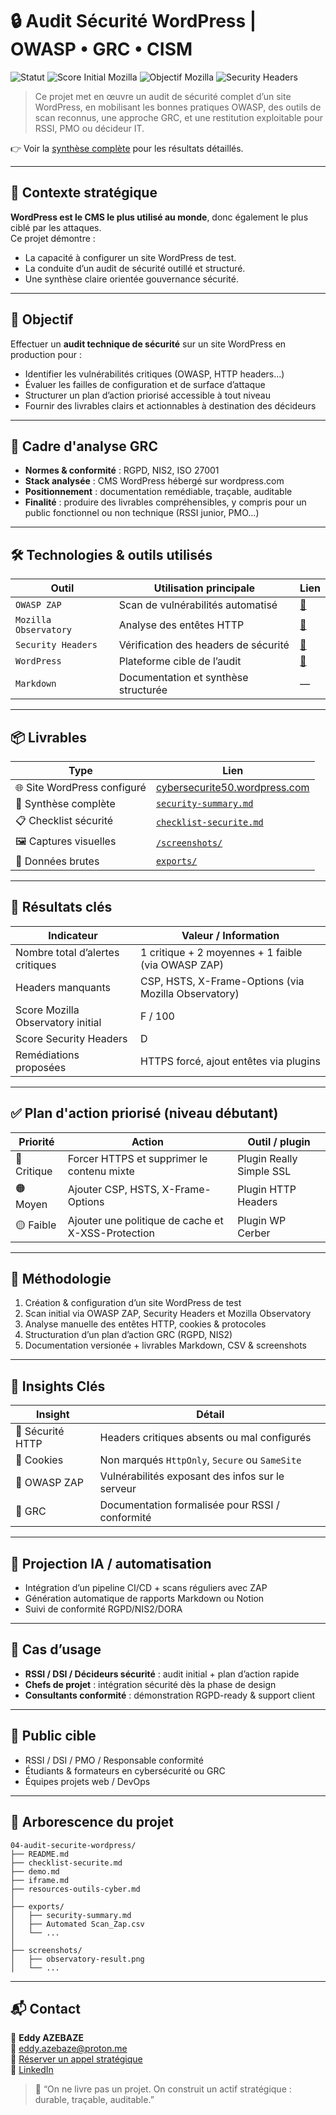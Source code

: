 # 🔒 Audit Sécurité WordPress | OWASP • GRC • CISM

![Statut](https://img.shields.io/badge/statut-finalisé-brightgreen)
![Score Initial Mozilla](https://img.shields.io/badge/Score_Mozilla-F-red)
![Objectif Mozilla](https://img.shields.io/badge/Objectif-B%2B-blue)
![Security Headers](https://img.shields.io/badge/Security_Headers-D-orange)

> Ce projet met en œuvre un audit de sécurité complet d’un site WordPress, en mobilisant les bonnes pratiques OWASP, des outils de scan reconnus, une approche GRC, et une restitution exploitable pour RSSI, PMO ou décideur IT.

👉 Voir la [synthèse complète](./exports/security-summary.md) pour les résultats détaillés.

---

## 📌 Contexte stratégique

**WordPress est le CMS le plus utilisé au monde**, donc également le plus ciblé par les attaques.  
Ce projet démontre :

- La capacité à configurer un site WordPress de test.
- La conduite d’un audit de sécurité outillé et structuré.
- Une synthèse claire orientée gouvernance sécurité.

---

## 🎯 Objectif

Effectuer un **audit technique de sécurité** sur un site WordPress en production pour :

- Identifier les vulnérabilités critiques (OWASP, HTTP headers…)
- Évaluer les failles de configuration et de surface d’attaque
- Structurer un plan d’action priorisé accessible à tout niveau
- Fournir des livrables clairs et actionnables à destination des décideurs

---

## 🧱 Cadre d'analyse GRC

- **Normes & conformité** : RGPD, NIS2, ISO 27001
- **Stack analysée** : CMS WordPress hébergé sur wordpress.com
- **Positionnement** : documentation remédiable, traçable, auditable
- **Finalité** : produire des livrables compréhensibles, y compris pour un public fonctionnel ou non technique (RSSI junior, PMO...)

---

## 🛠️ Technologies & outils utilisés

| Outil                  | Utilisation principale                            | Lien |
|------------------------|---------------------------------------------------|------|
| `OWASP ZAP`            | Scan de vulnérabilités automatisé                 | [🔗](https://www.zaproxy.org/) |
| `Mozilla Observatory`  | Analyse des entêtes HTTP                         | [🔗](https://observatory.mozilla.org/) |
| `Security Headers`     | Vérification des headers de sécurité              | [🔗](https://securityheaders.com/) |
| `WordPress`            | Plateforme cible de l’audit                       | [🔗](https://wordpress.com/) |
| `Markdown`             | Documentation et synthèse structurée             | —    |

---

## 📦 Livrables

| Type                      | Lien                                                                 |
|---------------------------|----------------------------------------------------------------------|
| 🌐 Site WordPress configuré | [cybersecurite50.wordpress.com](https://cybersecurite50.wordpress.com) |
| 📄 Synthèse complète       | [`security-summary.md`](./exports/security-summary.md)               |
| 📋 Checklist sécurité     | [`checklist-securite.md`](./checklist-securite.md)                   |
| 🖼️ Captures visuelles     | [`/screenshots/`](./screenshots/)                                    |
| 📁 Données brutes         | [`exports/`](./exports/)                                             |

---

## 🧪 Résultats clés

| Indicateur                          | Valeur / Information                                       |
|------------------------------------|-------------------------------------------------------------|
| Nombre total d’alertes critiques   | 1 critique + 2 moyennes + 1 faible (via OWASP ZAP)          |
| Headers manquants                  | CSP, HSTS, X-Frame-Options (via Mozilla Observatory)        |
| Score Mozilla Observatory initial  | F / 100                                                     |
| Score Security Headers             | D                                                           |
| Remédiations proposées             | HTTPS forcé, ajout entêtes via plugins                      |

---

## ✅ Plan d'action priorisé (niveau débutant)

| Priorité | Action                                                    | Outil / plugin             |
|----------|-----------------------------------------------------------|----------------------------|
| 🔴 Critique | Forcer HTTPS et supprimer le contenu mixte               | Plugin Really Simple SSL   |
| 🟠 Moyen    | Ajouter CSP, HSTS, X-Frame-Options                       | Plugin HTTP Headers        |
| 🟡 Faible   | Ajouter une politique de cache et X-XSS-Protection       | Plugin WP Cerber           |

---

## 📌 Méthodologie

1. Création & configuration d’un site WordPress de test
2. Scan initial via OWASP ZAP, Security Headers et Mozilla Observatory
3. Analyse manuelle des entêtes HTTP, cookies & protocoles
4. Structuration d’un plan d’action GRC (RGPD, NIS2)
5. Documentation versionée + livrables Markdown, CSV & screenshots

---

## 🧠 Insights Clés

| Insight                            | Détail                                                                |
|------------------------------------|-----------------------------------------------------------------------|
| 🚨 Sécurité HTTP                   | Headers critiques absents ou mal configurés                          |
| 🔐 Cookies                         | Non marqués `HttpOnly`, `Secure` ou `SameSite`                       |
| 🧱 OWASP ZAP                       | Vulnérabilités exposant des infos sur le serveur                     |
| 🧭 GRC                             | Documentation formalisée pour RSSI / conformité                      |

---

## 🚀 Projection IA / automatisation

- Intégration d’un pipeline CI/CD + scans réguliers avec ZAP
- Génération automatique de rapports Markdown ou Notion
- Suivi de conformité RGPD/NIS2/DORA

---

## 🎯 Cas d’usage

- **RSSI / DSI / Décideurs sécurité** : audit initial + plan d’action rapide
- **Chefs de projet** : intégration sécurité dès la phase de design
- **Consultants conformité** : démonstration RGPD-ready & support client

---

## 👥 Public cible

- RSSI / DSI / PMO / Responsable conformité
- Étudiants & formateurs en cybersécurité ou GRC
- Équipes projets web / DevOps

---

## 📂 Arborescence du projet

```
04-audit-securite-wordpress/
├── README.md
├── checklist-securite.md
├── demo.md
├── iframe.md
├── resources-outils-cyber.md
│
├── exports/
│   ├── security-summary.md
│   ├── Automated Scan_Zap.csv
│   └── ...
│
├── screenshots/
│   ├── observatory-result.png
│   └── ...
```

---

## 📬 Contact

👤 **Eddy AZEBAZE**  
📧 [eddy.azebaze@proton.me](mailto:eddy.azebaze@proton.me?subject=Audit%20WP&body=Bonjour%20Eddy%2C%20je%20souhaite%20en%20savoir%20plus%20sur%20votre%20audit%20WordPress...)  
📅 [Réserver un appel stratégique](https://calendly.com/eddy-azebaze-proton/30min)  
🔗 [LinkedIn](https://www.linkedin.com/in/eddy-azebaze-034a20226)

> 🧠 “On ne livre pas un projet. On construit un actif stratégique : durable, traçable, auditable.”
